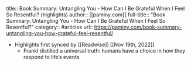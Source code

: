 title:: Book Summary: Untangling You - How Can I Be Grateful When I Feel So Resentful? (highlights)
author:: [[paminy.com]]
full-title:: "Book Summary: Untangling You - How Can I Be Grateful When I Feel So Resentful?"
category:: #articles
url:: https://paminy.com/book-summary-untangling-you-how-grateful-feel-resentful/

- Highlights first synced by [[Readwise]] [[Nov 19th, 2022]]
	- Frankl distilled a universal truth: humans have a choice in how they respond to life’s events